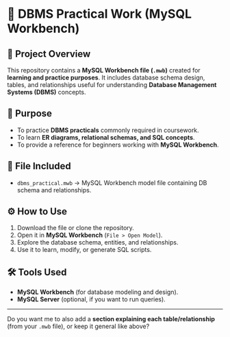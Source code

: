 # 📘 DBMS Practical Work (MySQL Workbench)

## 📌 Project Overview

This repository contains a **MySQL Workbench file (`.mwb`)** created for **learning and practice purposes**.
It includes database schema design, tables, and relationships useful for understanding **Database Management Systems (DBMS)** concepts.

## 🎯 Purpose

* To practice **DBMS practicals** commonly required in coursework.
* To learn **ER diagrams, relational schemas, and SQL concepts**.
* To provide a reference for beginners working with **MySQL Workbench**.

## 📂 File Included

* `dbms_practical.mwb` → MySQL Workbench model file containing DB schema and relationships.

## ⚙️ How to Use

1. Download the file or clone the repository.
2. Open it in **MySQL Workbench** (`File > Open Model`).
3. Explore the database schema, entities, and relationships.
4. Use it to learn, modify, or generate SQL scripts.

## 🛠️ Tools Used

* **MySQL Workbench** (for database modeling and design).
* **MySQL Server** (optional, if you want to run queries).


---
Do you want me to also add a **section explaining each table/relationship** (from your `.mwb` file), or keep it general like above?
